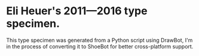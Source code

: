 # Eli Heuer's 2011—2016 type specimen. 

This type specimen was generated from a Python script using DrawBot, I'm in the process of converting it to ShoeBot for better cross-platform support.

